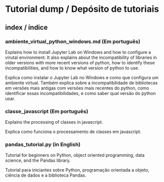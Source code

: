# Tutorial dump / Depósito de tutoriais

## index / índice

### ambiente_virtual_python_windows.md (Em português)
Explains how to install Jupyter Lab on Windows and how to configure a virutal environment. It also explains about the incompatibility of libraries in older versions with more recent versions of python, how to identify these incompatibilities, and how to know what version of python to use.

Explica como instalar o Jupyter Lab no Windows e como que configura um ambiente virtual. Também explica sobre a incompatibilidade de bibliotecas em versões mais antigas com versões mais recentes do python, como identificar essas incompatibilidades, e como saber qual versão do python usar.

### classe_javascript (Em português)
Explains the processing of classes in javascript.

Explica como funciona o processamento de classes em javascript.

### pandas_tutorial.py (in English)
Tutorial for beginners on Python, object oriented programming, data science, and the Pandas library.

Tutorial para iniciantes sobre Python, programação orientada a objeto, ciência de dados e a biblioteca Pandas.

